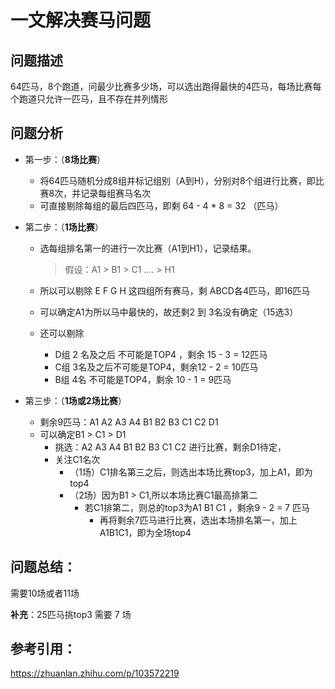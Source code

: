 # 一文解决赛马问题

## 问题描述

64匹马，8个跑道，问最少比赛多少场，可以选出跑得最快的4匹马，每场比赛每个跑道只允许一匹马，且不存在并列情形

## 问题分析

- 第一步：（**8场比赛**）

  - 将64匹马随机分成8组并标记组别（A到H），分别对8个组进行比赛，即比赛8次，并记录每组赛马名次
  - 可直接剔除每组的最后四匹马，即剩 64 - 4 * 8 = 32 （匹马）

- 第二步：（**1场比赛**）

  - 选每组排名第一的进行一次比赛（A1到H1），记录结果。

    > 假设：A1 > B1 > C1 .... > H1

  - 所以可以剔除 E F G H 这四组所有赛马，剩 ABCD各4匹马，即16匹马

  - 可以确定A1为所以马中最快的，故还剩2 到 3名没有确定（15选3）

  - 还可以剔除

    - D组 2 名及之后 不可能是TOP4 ，剩余 15 - 3 = 12匹马
    - C组 3名及之后不可能是TOP4，剩余12 - 2 = 10匹马
    - B组 4名 不可能是TOP4，剩余 10 - 1 = 9匹马

- 第三步：（**1场或2场比赛**）

  - 剩余9匹马：A1 A2 A3 A4 B1 B2 B3 C1 C2 D1
  - 可以确定B1 > C1 > D1 
    - 挑选：A2 A3 A4 B1 B2 B3 C1 C2 进行比赛，剩余D1待定，
    - 关注C1名次
      - （1场）C1排名第三之后，则选出本场比赛top3，加上A1，即为top4
      - （2场）因为B1 > C1,所以本场比赛C1最高排第二
        - 若C1排第二，则总的top3为A1 B1 C1 ，剩余9 - 2 = 7 匹马
          - 再将剩余7匹马进行比赛，选出本场排名第一，加上A1B1C1，即为全场top4

## **问题总结：**

需要10场或者11场

**补充**：25匹马挑top3 需要 7 场



## **参考引用：**

https://zhuanlan.zhihu.com/p/103572219

